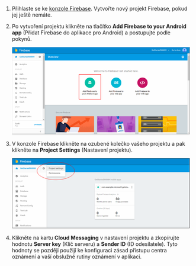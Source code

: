 

1. Přihlaste se ke [konzole Firebase](https://firebase.google.com/console/). Vytvořte nový projekt Firebase, pokud jej ještě nemáte.
2. Po vytvoření projektu klikněte na tlačítko **Add Firebase to your Android app** (Přidat Firebase do aplikace pro Android) a postupujte podle pokynů.

    ![](./media/notification-hubs-enable-firebase-cloud-messaging/notification-hubs-add-firebase-to-android-app.png)
3. V konzole Firebase klikněte na ozubené kolečko vašeho projektu a pak klikněte na **Project Settings** (Nastavení projektu).

    ![](./media/notification-hubs-enable-firebase-cloud-messaging/notification-hubs-firebase-console-project-settings.png)
4. Klikněte na kartu **Cloud Messaging** v nastavení projektu a zkopírujte hodnotu **Server key** (Klíč serveru) a **Sender ID** (ID odesílatele). Tyto hodnoty se později použijí ke konfiguraci zásad přístupu centra oznámení a vaší obslužné rutiny oznámení v aplikaci.


<!--HONumber=Dec16_HO2-->


